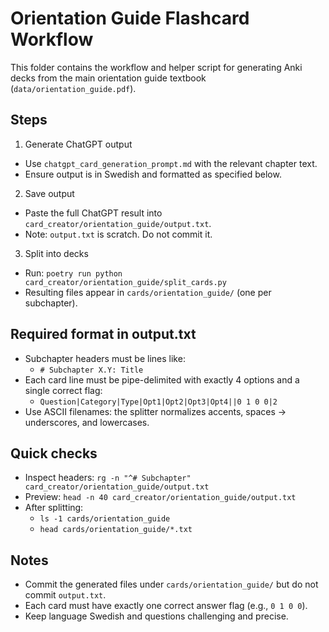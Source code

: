 # Orientation Guide Flashcard Workflow

This folder contains the workflow and helper script for generating Anki decks from the main orientation guide textbook (`data/orientation_guide.pdf`).

## Steps

1) Generate ChatGPT output
- Use `chatgpt_card_generation_prompt.md` with the relevant chapter text.
- Ensure output is in Swedish and formatted as specified below.

2) Save output
- Paste the full ChatGPT result into `card_creator/orientation_guide/output.txt`.
- Note: `output.txt` is scratch. Do not commit it.

3) Split into decks
- Run: `poetry run python card_creator/orientation_guide/split_cards.py`
- Resulting files appear in `cards/orientation_guide/` (one per subchapter).

## Required format in output.txt

- Subchapter headers must be lines like:
  - `# Subchapter X.Y: Title`
- Each card line must be pipe-delimited with exactly 4 options and a single correct flag:
  - `Question|Category|Type|Opt1|Opt2|Opt3|Opt4||0 1 0 0|2`
- Use ASCII filenames: the splitter normalizes accents, spaces -> underscores, and lowercases.

## Quick checks

- Inspect headers: `rg -n "^# Subchapter" card_creator/orientation_guide/output.txt`
- Preview: `head -n 40 card_creator/orientation_guide/output.txt`
- After splitting:
  - `ls -1 cards/orientation_guide`
  - `head cards/orientation_guide/*.txt`

## Notes

- Commit the generated files under `cards/orientation_guide/` but do not commit `output.txt`.
- Each card must have exactly one correct answer flag (e.g., `0 1 0 0`).
- Keep language Swedish and questions challenging and precise.
